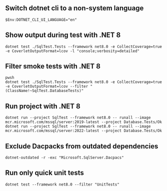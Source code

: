 ## Switch dotnet cli to a non-system language

```
$Env:DOTNET_CLI_UI_LANGUAGE="en"
```

## Show output during test with .NET 8

```
dotnet test ./SqlTest.Tests --framework net8.0 -e CollectCoverage=true -e CoverletOutputFormat=lcov -l "console;verbosity=detailed"
```

## Filter smoke tests with .NET 8

```
pwsh
dotnet test ./SqlTest.Tests --framework net8.0 -e CollectCoverage=true -e CoverletOutputFormat=lcov --filter "(ClassName!~SqlTest.DatabaseTests)"
```

## Run project with .NET 8

```
dotnet run --project SqlTest --framework net8.0 -- runall --image mcr.microsoft.com/mssql/server:2019-latest --project Database.Tests/Ok
dotnet run --project SqlTest --framework net8.0 -- runall --image mcr.microsoft.com/mssql/server:2022-latest --project Database.Tests/Ok
```

## Exclude Dacpacks from outdated dependencies

```
dotnet-outdated -r -exc "Microsoft.SqlServer.Dacpacs"
```

## Run only quick unit tests

```
dotnet test --framework net8.0 --filter "UnitTests"
```